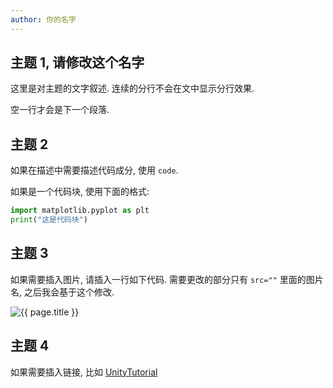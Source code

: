 ```yaml
---
author: 你的名字
---
```



## 主题 1, 请修改这个名字

这里是对主题的文字叙述.
连续的分行不会在文中显示分行效果.

空一行才会是下一个段落.


## 主题 2

如果在描述中需要描述代码成分, 使用 `code`.

如果是一个代码块, 使用下面的格式:

```python
import matplotlib.pyplot as plt
print("这是代码块")
```


## 主题 3

如果需要插入图片, 请插入一行如下代码. 需要更改的部分只有 `src=""` 里面的图片名, 之后我会基于这个修改.

<img class="course-image" src="这里是你图片名" alt="{{ page.title }}">


## 主题 4

如果需要插入链接, 比如 [UnityTutorial](https://unitytutorial.github.io/)

